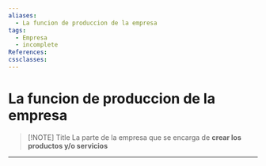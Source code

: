 ```yaml
---
aliases:
  - La funcion de produccion de la empresa
tags:
  - Empresa
  - incomplete
References: 
cssclasses:
---
```

# La funcion de produccion de la empresa


> [!NOTE] Title
> La parte de la empresa que se encarga de **crear los productos y/o servicios** 

***
